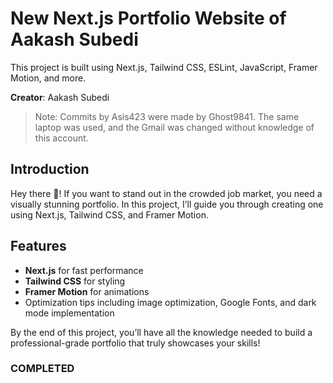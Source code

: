 # New Next.js Portfolio Website of Aakash Subedi

This project is built using Next.js, Tailwind CSS, ESLint, JavaScript, Framer Motion, and more.

**Creator**: Aakash Subedi

> Note: Commits by Asis423 were made by Ghost9841. The same laptop was used, and the Gmail was changed without knowledge of this account.

## Introduction
Hey there 👋! If you want to stand out in the crowded job market, you need a visually stunning portfolio. In this project, I’ll guide you through creating one using Next.js, Tailwind CSS, and Framer Motion.

## Features
- **Next.js** for fast performance
- **Tailwind CSS** for styling
- **Framer Motion** for animations
- Optimization tips including image optimization, Google Fonts, and dark mode implementation

By the end of this project, you’ll have all the knowledge needed to build a professional-grade portfolio that truly showcases your skills!


### COMPLETED
